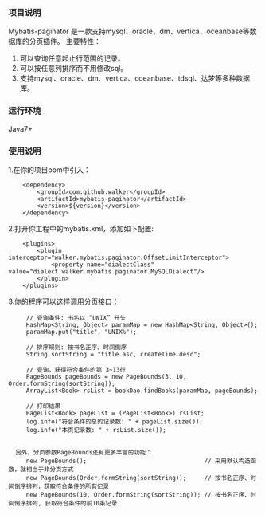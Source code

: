 ### 项目说明

   Mybatis-paginator 是一款支持mysql、oracle、dm、vertica、oceanbase等数据库的分页插件。 主要特性：
1. 可以查询任意起止行范围的记录。
2. 可以按任意列排序而不用修改sql。 
3. 支持mysql、oracle、dm、vertica、oceanbase、tdsql、达梦等多种数据库。


### 运行环境
 Java7+

### 使用说明

1.在你的项目pom中引入：
```
    <dependency>
        <groupId>com.github.walker</groupId>    
        <artifactId>mybatis-paginator</artifactId>
        <version>${version}</version>
    </dependency> 
```

2.打开你工程中的mybatis.xml，添加如下配置:

```
    <plugins>
        <plugin interceptor="walker.mybatis.paginator.OffsetLimitInterceptor">
            <property name="dialectClass" value="dialect.walker.mybatis.paginator.MySQLDialect"/>
        </plugin>
    </plugins>
```

3.你的程序可以这样调用分页接口：

```
     // 查询条件: 书名以 “UNIX” 开头
     HashMap<String, Object> paramMap = new HashMap<String, Object>();
     paramMap.put("title", "UNIX%");

     // 排序规则: 按书名正序、时间倒序
     String sortString = "title.asc, createTime.desc";

     // 查询，获得符合条件的第 3~13行
     PageBounds pageBounds = new PageBounds(3, 10, Order.formString(sortString));
     ArrayList<Book> rsList = bookDao.findBooks(paramMap, pageBounds);  
       
     // 打印结果  
     PageList<Book> pageList = (PageList<Book>) rsList;
     log.info("符合条件的总的记录数: " + pageList.size()); 
     log.info("本页记录数: " + rsList.size());
   

  另外，分页参数PageBounds还有更多丰富的功能：   
     new PageBounds();                                 // 采用默认构造函数，就相当于非分页方式
     new PageBounds(Order.formString(sortString));     // 按书名正序、时间倒序排列，获取符合条件的所有记录
     new PageBounds(10, Order.formString(sortString)); // 按书名正序、时间倒序排列, 获取符合条件的前10条记录

```
